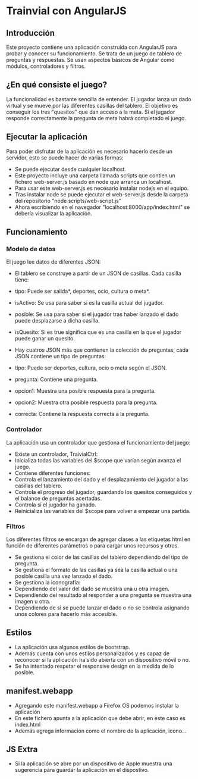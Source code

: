 # Trainvial con AngularJS

## Introducción

Este proyecto contiene una aplicación construída con AngularJS para probar y conocer su funcionamiento. 
Se trata de un juego de tablero de preguntas y respuestas.
Se usan aspectos básicos de Angular como módulos, controladores y filtros.


## ¿En qué consiste el juego?

La funcionalidad es bastante sencilla de entender. El jugador lanza un dado virtual y se mueve por las diferentes casillas del tablero.
El objetivo es conseguir los tres "quesitos" que dan acceso a la meta.
Si el jugador responde correctamente la pregunta de meta habrá completado el juego.

## Ejecutar la aplicación
Para poder disfrutar de la aplicación es necesario hacerlo desde un servidor, esto se puede hacer de varias formas:
- Se puede ejecutar desde cualquier localhost.
- Este proyecto incluye una carpeta llamada scripts que contien un fichero web-server.js basado en node que arranca un localhost.
 - Para usar este web-server.js es necesario instalar nodejs en el equipo.
 - Tras instalar node se puede ejecutar el web-server.js desde la carpeta del repositorio "node scripts/web-script.js"
 - Ahora escribiendo en el navegador "localhost:8000/app/index.html" se debería visualizar la aplicación.


## Funcionamiento

### Modelo de datos

El juego lee datos de diferentes JSON:

- El tablero se construye a partir de un JSON de casillas. Cada casilla tiene:
 - tipo: Puede ser salida*, deportes, ocio, cultura o meta*.
 - isActivo: Se usa para saber si es la casilla actual del jugador.
 - posible: Se usa para saber si el jugador tras haber lanzado el dado puede desplazarse a dicha casilla.
 - isQuesito: Si es true significa que es una casilla en la que el jugador puede ganar un quesito.


- Hay cuatros JSON más que contienen la colección de preguntas, cada JSON contiene un tipo de preguntas:
 - tipo: Puede ser deportes, cultura, ocio o meta según el JSON.
 - pregunta: Contiene una pregunta.
 - opcion1: Muestra una posible respuesta para la pregunta.
 - opcion2: Muestra otra posible respuesta para la pregunta.
 - correcta: Contiene la respuesta correcta a la pregunta.

### Controlador

La aplicación usa un controlador que gestiona el funcionamiento del juego:

- Existe un controlador, TraivialCtrl:
 - Inicializa todas las variables del $scope que varían según avanza el juego.
 - Contiene diferentes funciones:
  - Controla el lanzamiento del dado y el desplazamiento del jugador a las casillas del tablero.
  - Controla el progreso del jugador, guardando los quesitos conseguidos y el balance de preguntas acertadas.
  - Controla si el jugador ha ganado.
  - Reinicializa las variables del $scope para volver a empezar una partida.

### Filtros

Los diferentes filtros se encargan de agregar clases a las etiquetas html en función de diferentes parámetros o para cargar unos recursos y otros.

- Se gestiona el color de las casillas del tablero dependiendo del tipo de pregunta.
- Se gestiona el formato de las casillas ya sea la casilla actual o una posible casilla una vez lanzado el dado.
- Se gestiona la iconografía:
 - Dependiendo del valor del dado se muestra una u otra imagen.
 - Dependiendo del resultado al responder a una pregunta se muestra una imagen u otra.
 - Dependiendo de si se puede lanzar el dado o no se controla asignando unos colores para hacerlo más accesible.

## Estilos

- La aplicación usa algunos estilos de bootstrap.
- Además cuenta con unos estilos personalizados y es capaz de reconocer si la aplicación ha sido abierta con un dispositivo móvil o no. 
- Se ha intentado respetar el responsive design en la medida de lo posible.

## manifest.webapp
- Agregando este manifest.webapp a Firefox OS podemos instalar la aplicación
- En este fichero apunta a la aplicación que debe abrir, en este caso es index.html
- Además agrega información como el nombre de la aplicación, icono...

## JS Extra

- Si la aplicación se abre por un dispositivo de Apple muestra una sugerencia para guardar la aplicación en el dispostivo.

